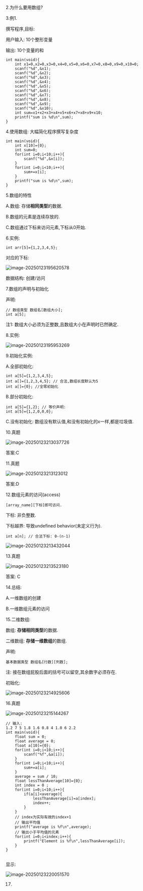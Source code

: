 2.为什么要用数组?

3.例1.

撰写程序,目标:

用户输入: 10个整形变量

输出: 10个变量的和

```
int main(void){
	int x1=0,x2=0,x3=0,x4=0,x5=0,x6=0,x7=0,x8=0,x9=0,x10=0;
	scanf("%d",&x1);
	scanf("%d",&x2);
    scanf("%d",&x3);
    scanf("%d",&x4);
    scanf("%d",&x5);
    scanf("%d",&x6);
    scanf("%d",&x7);
    scanf("%d",&x8);
    scanf("%d",&x9);
    scanf("%d",&x10);
    int sum=x1+x2+x3+x4+x5+x6+x7+x8+x9+x10;
    printf("sum is %d\n",sum);
}
```

4.使用数组: 大幅简化程序撰写复杂度

```
int main(void){
	int x[10]={0};
	int sum=0;
	for(int i=0;i<10;i++){
		scanf("%d",&x[i]);
	}
	for(int i=0;i<10;i++){
		sum+=x[i];
	}
	printf("sum is %d\n",sum);
}
```

5.数组的特性

A.数组: 存储**相同类型**的数据.

B.数组的元素是连续存放的.

C.数组通过下标来访问元素,下标从0开始.

6.实例:

```
int arr[5]={1,2,3,4,5};
```

对应的下标:

![image-20250123195620578](Pics/image-20250123195620578.png)

数据结构: 创建/访问

7.数组的声明与初始化

声明:

```
// 数组类型 数组名[数组大小];
int a[5];
```

注1: 数组大小必须为正整数,且数组大小在声明时已然确定.

8.实例:

![image-20250123195953269](Pics/image-20250123195953269.png)

9.初始化实例:

A.全部初始化:

```
int a[5]={1,2,3,4,5};
int a[]={1,2,3,4,5}; // 合法,数组长度默认为5
int a[]={0}; //全零初始化
```

B.部分初始化:

```
int a[5]={1,2}; // 等价声明:
int a[5]={1,2,0,0,0};
```

C.没有初始化: 数组没有默认值,和没有初始化的x一样,都是垃圾值.

10.真题

![image-20250123213037726](Pics/image-20250123213037726.png)

答案:C

11.真题

![image-20250123213123012](Pics/image-20250123213123012.png)

答案:D

12.数组元素的访问(access)

```
[array_name][下标]即可访问.
```

下标: 非负整数.

下标越界: 导致undefined behavior(未定义行为).

```
int a[n]; // 合法下标: 0-(n-1)
```



![image-20250123213432044](Pics/image-20250123213432044.png)

13.真题

![image-20250123213523180](Pics/image-20250123213523180.png)

答案: C

14.总结:

A.一维数组的创建

B.一维数组元素的访问

15.二维数组: 

数组: **存储相同类型**的数据.

二维数组: **存储一维数组**的数组.

声明: 

```
基本数据类型 数组名[行数][列数];
```

注: 接在数组屁股后面的括号可以留空,其余数字必须存在.

初始化:

![image-20250123214925606](Pics/image-20250123214925606.png)

16.真题

![image-20250123215144267](Pics/image-20250123215144267.png)

```
// 输入:
1.2 7 5 1.8 1.6 0.8 4 1.0 6 2.2
int main(void){
	float sum = 0;
	float average = 0;
	float a[10]={0};
	for(int i=0;i<10;i++){
		scanf("%f",&a[i]);
	}
	for(int i=0;i<10;i++){
		sum+=a[i];
	}
	average = sum / 10;
	float lessThanAverage[10]={0};
	int index = 0 ;
	for(int i=0;i<10;i++){
		if(a[i]<average){
			lessThanAverage[i]=a[index];
			index++;
		}	
	}
	// index为实际有效的index+1
	// 输出平均值
	printf("average is %f\n",average);
	// 输出小于平均值的元素
    for(int i=0;i<index;i++){
    	printf("Element is %f\n",lessThanAverage[i]);
    }
}


```

显示:

![image-20250123220051570](Pics/image-20250123220051570.png)

17.